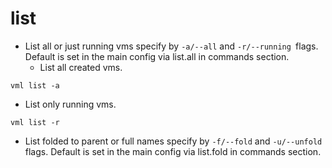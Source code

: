 # list
* List all or just running vms specify by `-a/--all` and `-r/--running `flags.
  Default is set in the main config via list.all in commands section.
  * List all created vms.
```
vml list -a
```
  * List only running vms.
```
vml list -r
```
* List folded to parent or full names specify by `-f/--fold` and `-u/--unfold`
  flags. Default is set in the main config via list.fold in commands section.

